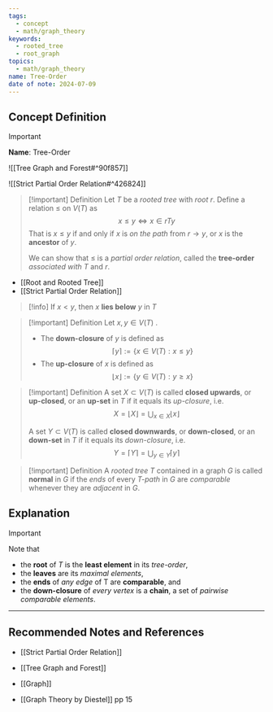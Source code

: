 ```yaml
---
tags:
  - concept
  - math/graph_theory
keywords:
  - rooted_tree
  - root_graph
topics:
  - math/graph_theory
name: Tree-Order
date of note: 2024-07-09
---
```


## Concept Definition

>[!important]
>**Name**: Tree-Order

![[Tree Graph and Forest#^90f857]]

![[Strict Partial Order Relation#^426824]]

>[!important] Definition
>Let $T$ be a *rooted tree* with *root* $r$. Define a relation $\leq$ on $V(T)$ as 
>$$
>x \leq y \iff x \in rTy
>$$
>That is $x \le y$ if and only if $x$ is *on the path* from $r \to y$, or $x$ is the **ancestor** of $y$.
>
>We can show that $\le$ is a *partial order relation*, called the **tree-order** *associated with* $T$ and $r$.

- [[Root and Rooted Tree]]
- [[Strict Partial Order Relation]]

>[!info]
>If $x < y$, then $x$ **lies below** $y$ in $T$

>[!important] Definition
>Let $x, y \in V(T)$ .
>
>
>- The **down-closure** of $y$ is defined as $$\lceil y  \rceil := \left\{ x \in V(T): x \le y \right\} $$
>- The **up-closure** of $x$ is defined as $$\lfloor x \rfloor := \left\{ y \in V(T): y \ge x \right\}  $$

>[!important] Definition
>A set $X \subset V(T)$ is called **closed upwards**, or **up-closed**, or an **up-set** in $T$ if it equals its *up-closure*, i.e. $$X = \lfloor X \rfloor = \bigcup_{x\in X}\lfloor x \rfloor  $$
>
>A set $Y\subset V(T)$ is called **closed downwards**, or **down-closed**, or an **down-set** in $T$ if it equals its *down-closure*, i.e. $$Y = \lceil Y \rceil = \bigcup_{y\in Y} \lceil y \rceil  $$

>[!important] Definition
>A *rooted tree* $T$ contained in a graph $G$ is called **normal** in $G$ if the *ends* of every *$T$-path* in $G$ are *comparable* whenever they are *adjacent* in $G$.



## Explanation

>[!important]
>Note that 
>- the **root** of $T$ is the **least element** in its *tree-order*, 
>- the **leaves** are its *maximal elements*, 
>- the **ends** of *any edge* of T are **comparable**, and 
>- the **down-closure** of *every vertex* is a **chain**,  a set of *pairwise comparable elements*.




-----------
##  Recommended Notes and References


- [[Strict Partial Order Relation]]

- [[Tree Graph and Forest]]
- [[Graph]]

- [[Graph Theory by Diestel]] pp 15